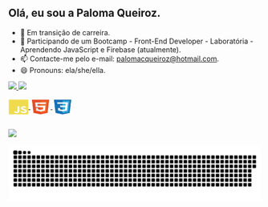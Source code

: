 ## Olá, eu sou a Paloma Queiroz.

- 🔭 Em transição de carreira.
- 🌱 Participando de um Bootcamp - Front-End Developer - Laboratória - Aprendendo JavaScript e Firebase (atualmente).
- 📫 Contacte-me pelo e-mail: palomacqueiroz@hotmail.com.
- 😄 Pronouns: ela/she/ella.

<div>
  <a href="https://github.com/palomacqueiroz">
  <img height="150em" src="https://github-readme-stats.vercel.app/api?username=palomacqueiroz&show_icons=true&theme=dark&include_all_commits=true&count_private=true"/>
  <img height="150em" src="https://github-readme-stats.vercel.app/api/top-langs/?username=palomacqueiroz&layout=compact&langs_count=7&theme=dark"/>
</div>
<div style="display: inline_block"><br>
  <img align="center" alt="Js" height="30" width="40" src="https://raw.githubusercontent.com/devicons/devicon/master/icons/javascript/javascript-plain.svg">
  <img align="center" alt="HTML" height="30" width="40" src="https://raw.githubusercontent.com/devicons/devicon/master/icons/html5/html5-original.svg">
  <img align="center" alt="CSS" height="30" width="40" src="https://raw.githubusercontent.com/devicons/devicon/master/icons/css3/css3-original.svg">
</div>
  
  ##
  
<div>   
 <a href="https://www.linkedin.com/in/palomac-queiroz/" target="_blank"><img src="https://img.shields.io/badge/-LinkedIn-%230077B5?style=for-the-badge&logo=linkedin&logoColor=white" target="_blank"></a> 
 
  ![Snake animation](https://github.com/palomacqueiroz/palomacqueiroz/blob/output/github-contribution-grid-snake.svg)
 
</div>

